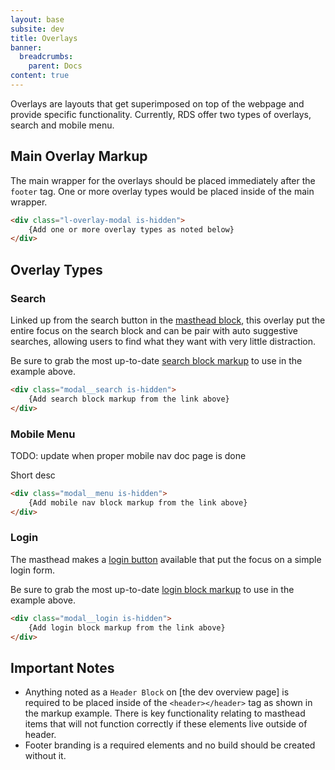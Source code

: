 ```yaml
---
layout: base
subsite: dev
title: Overlays
banner:
  breadcrumbs:
    parent: Docs
content: true
---
```


Overlays are layouts that get superimposed on top of the webpage and provide specific functionality. Currently, RDS offer two types of overlays, search and mobile menu.

## Main Overlay Markup

The main wrapper for the overlays should be placed immediately after the `footer` tag. One or more overlay types would be placed inside of the main wrapper.

```html
<div class="l-overlay-modal is-hidden">
	{Add one or more overlay types as noted below}
</div>
```
## Overlay Types

### Search

Linked up from the search button in the [masthead block]({{site.url}}dev/blocks/header/masthead/), this overlay put the entire focus on the search block and can be pair with auto suggestive searches, allowing users to find what they want with very little distraction.

Be sure to grab the most up-to-date [search block markup]({{site.url}}dev/blocks/header/search/) to use in the example above.

```html
<div class="modal__search is-hidden">
	{Add search block markup from the link above}
</div>
```

### Mobile Menu

TODO: update when proper mobile nav doc page is done

Short desc

```html
<div class="modal__menu is-hidden">
	{Add mobile nav block markup from the link above}
</div>
```

### Login

The masthead makes a [login button]({{site.url}}dev/blocks/header/masthead#masthead-with-login-button) available that put the focus on a simple login form.

Be sure to grab the most up-to-date [login block markup]({{site.url}}dev/blocks/header/login/) to use in the example above.

```html
<div class="modal__login is-hidden">
	{Add login block markup from the link above}
</div>
```

## Important Notes

- Anything noted as a `Header Block` on [the dev overview page] is required to be placed inside of the `<header></header>` tag as shown in the markup example. There is key functionality relating to masthead items that will not function correctly if these elements live outside of header.
- Footer branding is a required elements and no build should be created without it.
